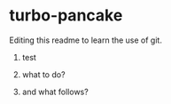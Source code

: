 # turbo-pancake

Editing this readme to learn the use of git.

1. test

2. what to do?

3. and what follows?
